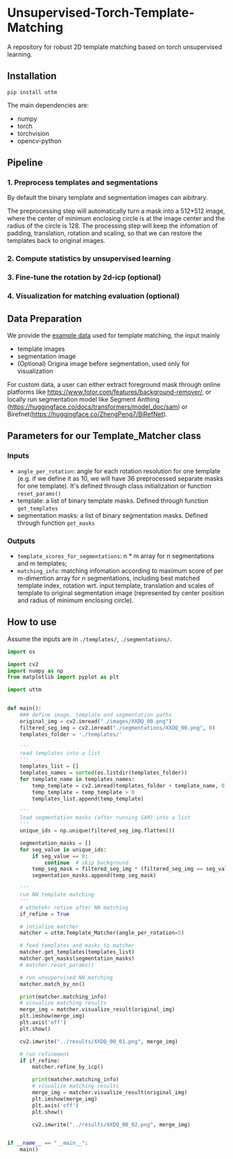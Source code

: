 # Unsupervised-Torch-Template-Matching

A repository for robust 2D template matching based on torch unsupervised learning.

## Installation

```
pip install uttm
```

The main dependencies are:

- numpy
- torch
- torchvision
- opencv-python

## Pipeline

### 1. Preprocess templates and segmentations

By default the binary template and segmentation images can aibitrary.

The preprocessing step will automatically turn a mask into a 512*512 image, where the center of minimum enclosing circle
is at the image center and the radius of the circle is 128. The processing step will keep the infomation of padding,
translation, rotation and scaling, so that we can restore the templates back to original images.

### 2. Compute statistics by unsupervised learning

### 3. Fine-tune the rotation by 2d-icp (optional)

### 4. Visualization for matching evaluation (optional)

## Data Preparation

We provide the [example data](https://drive.google.com/drive/folders/1m9idEbKWOyDbeqHgnHHvbdW2UAv4ANhC) used for
template matching, the input mainly

- template images
- segmentation image
- (Optional) Origina image before segmentation, used only for visualization

For custom data, a user can either extract foreground mask through online platforms
like https://www.fotor.com/features/background-remover/, or locally run segmentation model like Segment
Anthing (https://huggingface.co/docs/transformers/model_doc/sam) or
Birefnet(https://huggingface.co/ZhengPeng7/BiRefNet).

## Parameters for our Template_Matcher class

### Inputs

- ```angle_per_rotation```: angle for each rotation resolution for one template (e.g. if we define it as 10, we will
  have 36 preprocessed separate masks for one template). It's defined through class initialization or function
  ```reset_params()```
- template: a list of binary template masks. Defined through function ```get_templates```
- segmentation masks: a list of binary segmentation masks. Defined through function ```get_masks```

### Outputs

- ```template_scores_for_segmentations```: n * m array for n segmentations and m templates;
- ```matching_info```: matching infomation according to maximum score of per m-dimention array for n segmentations,
  including best matched template index, rotation wrt. input template, translation and scales of template to original
  segmentation image (represented by center position and radius of minimum enclosing circle).

## How to use

Assume the inputs are in ```./templates/```, ```./segmentations/```.

```python
import os

import cv2
import numpy as np
from matplotlib import pyplot as plt

import uttm


def main():
    ### define image, template and segmentation paths
    original_img = cv2.imread("./images/XXDQ_00.png")
    filtered_seg_img = cv2.imread("./segmentations/XXDQ_00.png", 0)
    templates_folder = './templates/'

    '''
    read templates into a list
    '''
    templates_list = []
    templates_names = sorted(os.listdir(templates_folder))
    for template_name in templates_names:
        temp_template = cv2.imread(templates_folder + template_name, 0)
        temp_template = temp_template > 0
        templates_list.append(temp_template)

    '''
    load segmentation masks (after running SAM) into a list
    '''
    unique_ids = np.unique(filtered_seg_img.flatten())

    segmentation_masks = []
    for seg_value in unique_ids:
        if seg_value == 0:
            continue  # skip background
        temp_seg_mask = filtered_seg_img * (filtered_seg_img == seg_value)
        segmentation_masks.append(temp_seg_mask)

    '''
    run NN template matching
    '''
    # wthetehr refine after NN matching
    if_refine = True

    # intialize matcher
    matcher = uttm.Template_Matcher(angle_per_rotation=5)

    # feed templates and masks to matcher
    matcher.get_templates(templates_list)
    matcher.get_masks(segmentation_masks)
    # matcher.reset_params()  

    # run unsupervised NN matching
    matcher.match_by_nn()

    print(matcher.matching_info)
    # visualize matching results
    merge_img = matcher.visualize_result(original_img)
    plt.imshow(merge_img)
    plt.axis('off')
    plt.show()

    cv2.imwrite("../results/XXDQ_00_01.png", merge_img)

    # run refinement 
    if if_refine:
        matcher.refine_by_icp()

        print(matcher.matching_info)
        # visualize matching results
        merge_img = matcher.visualize_result(original_img)
        plt.imshow(merge_img)
        plt.axis('off')
        plt.show()

        cv2.imwrite("../results/XXDQ_00_02.png", merge_img)


if __name__ == "__main__":
    main()
```


